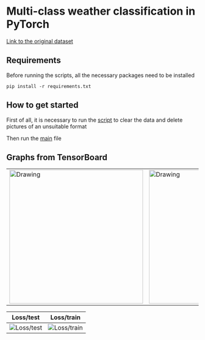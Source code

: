 
# Multi-class weather classification in PyTorch
[Link to the original dataset](https://data.mendeley.com/datasets/4drtyfjtfy/1?ref=hackernoon.com)

## Requirements
Before running the scripts, all the necessary packages need to be installed

``` pip install -r requirements.txt ```


## How to get started

First of all, it is necessary to run the [script](https://github.com/maypink/WeatherDataset/blob/main/work_with_data/remove_script.py) to clear the data and delete pictures of an unsuitable format

Then run the [main](https://github.com/maypink/WeatherDataset/blob/main/main.py) file


## Graphs from TensorBoard

<table><tr>
<td> <img src="https://github.com/maypink/WeatherDataset/blob/main/images/Accuracy_test%20(1).svg" alt="Drawing" style="width: 350px;"/> </td>
<td> <img src="https://github.com/maypink/WeatherDataset/blob/main/images/Accuracy_train%20(1).svg" alt="Drawing" style="width: 350px;"/> </td>
</tr></table>


  Loss/test                                                                          |                                     Loss/train
------------------------------------------------------------------------------------ | :------------------------------------------------------------------------------------:
![Loss/test](https://github.com/maypink/WeatherDataset/blob/main/images/Loss_test%20(1).svg "Loss/test") |  ![Loss/train](https://github.com/maypink/WeatherDataset/blob/main/images/Loss_train%20(1).svg "Loss/train")

